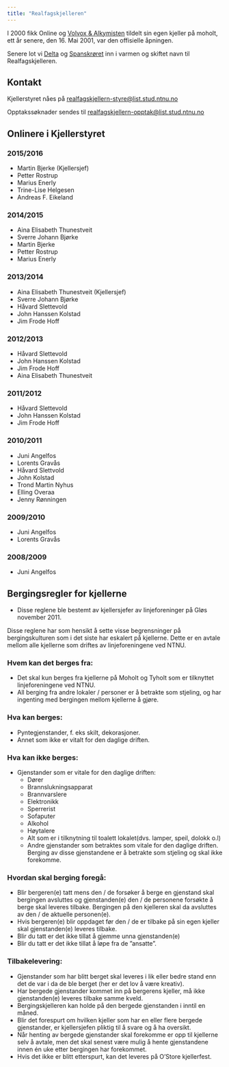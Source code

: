 ```yaml
---
title: "Realfagskjelleren"
---
```


I 2000 fikk Online og [Volvox & Alkymisten](http://org.ntnu.no/volvox) tildelt sin egen kjeller på moholt, ett år senere, den 16. Mai 2001, var den offisielle åpningen.

Senere lot vi [Delta](http://org.ntnu.no/delta) og [Spanskrøret](http://www.spanskroret.no) inn i varmen og skiftet navn til Realfagskjelleren.

## Kontakt

Kjellerstyret nåes på [realfagskjellern-styre@list.stud.ntnu.no](mailto:realfagskjellern-styre@list.stud.ntnu.no)

Opptakssøknader sendes til [realfagskjellern-opptak@list.stud.ntnu.no](mailto:realfagskjellern-opptak@list.stud.ntnu.no)


## Onlinere i Kjellerstyret

### 2015/2016

* Martin Bjerke (Kjellersjef)
* Petter Rostrup
* Marius Enerly
* Trine-Lise Helgesen
* Andreas F. Eikeland

### 2014/2015

* Aina Elisabeth Thunestveit
* Sverre Johann Bjørke
* Martin Bjerke
* Petter Rostrup
* Marius Enerly

### 2013/2014

* Aina Elisabeth Thunestveit (Kjellersjef)
* Sverre Johann Bjørke
* Håvard Slettevold
* John Hanssen Kolstad
* Jim Frode Hoff

### 2012/2013

* Håvard Slettevold
* John Hanssen Kolstad
* Jim Frode Hoff
* Aina  Elisabeth Thunestveit

### 2011/2012

* Håvard Slettevold
* John Hanssen Kolstad
* Jim Frode Hoff

### 2010/2011

* Juni Angelfos
* Lorents Gravås
* Håvard Slettvold
* John Kolstad
* Trond Martin Nyhus
* Elling Overaa
* Jenny Rønningen

### 2009/2010

* Juni Angelfos
* Lorents Gravås

### 2008/2009

* Juni Angelfos


## Bergingsregler for kjellerne

* Disse reglene ble bestemt av kjellersjefer av linjeforeninger på Gløs november 2011.

Disse reglene har som hensikt å sette visse begrensninger på bergingskulturen som i det siste har eskalert på kjellerne. Dette er en avtale mellom alle kjellerne som driftes av linjeforeningene ved NTNU.

### Hvem kan det berges fra:

* Det skal kun berges fra kjellerne på Moholt og Tyholt som er tilknyttet linjeforeningene ved NTNU.
* All berging fra andre lokaler / personer er å betrakte som stjeling, og har ingenting med bergingen mellom kjellerne å gjøre.

 

### Hva kan berges:

* Pyntegjenstander, f. eks skilt, dekorasjoner.
* Annet som ikke er vitalt for den daglige driften.

 

### Hva kan ikke berges:

* Gjenstander som er vitale for den daglige driften:
    * Dører
    * Brannslukningsapparat
    * Brannvarslere
    * Elektronikk
    * Sperrerist
    * Sofaputer
    * Alkohol
    * Høytalere
    * Alt som er i tilknytning til toalett lokalet(dvs. lamper, speil, dolokk o.l)
    * Andre gjenstander som betraktes som vitale for den daglige driften. Berging av disse gjenstandene er å betrakte som stjeling og skal ikke forekomme.

 

### Hvordan skal berging foregå:

* Blir bergeren(e) tatt mens den / de forsøker å berge en gjenstand skal bergingen avsluttes og gjenstanden(e) den / de personene forsøkte å berge skal leveres tilbake. Bergingen på den kjelleren skal da avsluttes av den / de aktuelle personen(e).
* Hvis bergeren(e) blir oppdaget før den / de er tilbake på sin egen kjeller skal gjenstanden(e) leveres tilbake.
* Blir du tatt er det ikke tillat å gjemme unna gjenstanden(e)
* Blir du tatt er det ikke tillat å løpe fra de ”ansatte”.

### Tilbakelevering:

* Gjenstander som har blitt berget skal leveres i lik eller bedre stand enn det de var i da de ble berget (her er det lov å være kreativ).
* Har bergede gjenstander kommet inn på bergerens kjeller, må ikke gjenstanden(e) leveres tilbake samme kveld.
* Bergingskjelleren kan holde på den bergede gjenstanden i inntil en måned.
* Blir det forespurt om hvilken kjeller som har en eller flere bergede gjenstander, er kjellersjefen pliktig til å svare og å ha oversikt.
* Når henting av bergede gjenstander skal forekomme er opp til kjellerne selv å avtale, men det skal senest være mulig å hente gjenstandene innen én uke etter bergingen har forekommet.
* Hvis det ikke er blitt etterspurt, kan det leveres på O’Store kjellerfest. 

 
